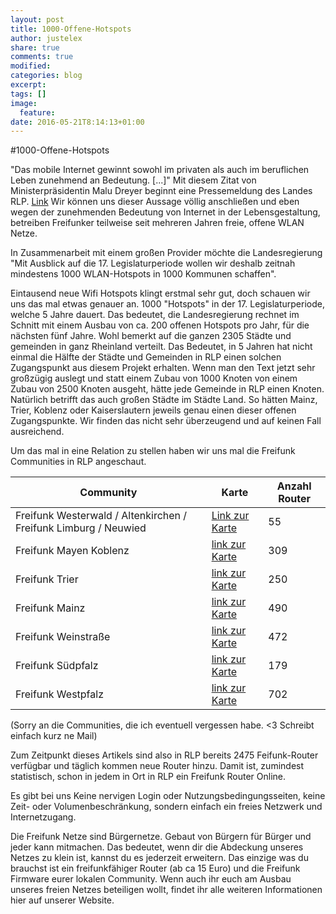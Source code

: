 ```yaml
---
layout: post
title: 1000-Offene-Hotspots
author: justelex
share: true
comments: true
modified:
categories: blog
excerpt: 
tags: []
image:
  feature:
date: 2016-05-21T8:14:13+01:00
---
```


#1000-Offene-Hotspots

"Das mobile Internet gewinnt sowohl im privaten als auch im beruflichen Leben zunehmend an Bedeutung. [...]" Mit diesem Zitat von Ministerpräsidentin Malu Dreyer beginnt eine Pressemeldung des Landes RLP. [Link](https://www.rlp.de/de/aktuellaes/einzelansicht/news/detail/News/pilotbetrieb-gestartet/) Wir können uns dieser Aussage völlig anschließen und eben wegen der zunehmenden Bedeutung von Internet in der Lebensgestaltung, betreiben Freifunker teilweise seit mehreren Jahren freie, offene WLAN Netze.

In Zusammenarbeit mit einem großen Provider möchte die Landesregierung "Mit Ausblick auf die 17. Legislaturperiode wollen wir deshalb zeitnah mindestens 1000 WLAN-Hotspots in 1000 Kommunen schaffen".

Eintausend neue Wifi Hotspots klingt erstmal sehr gut, doch schauen wir uns das mal etwas genauer an. 1000 "Hotspots" in der 17. Legislaturperiode, welche 5 Jahre dauert. Das bedeutet, die Landesregierung rechnet im Schnitt mit einem Ausbau von ca. 200 offenen Hotspots pro Jahr, für die nächsten fünf Jahre. Wohl bemerkt auf die ganzen 2305 Städte und gemeinden in ganz Rheinland verteilt. Das Bedeutet, in 5 Jahren hat nicht einmal die Hälfte der Städte und Gemeinden in RLP einen solchen Zugangspunkt aus diesem Projekt erhalten. Wenn man den Text jetzt sehr großzügig auslegt und statt einem Zubau von 1000 Knoten von einem Zubau von 2500 Knoten ausgeht, hätte jede Gemeinde in RLP einen Knoten. Natürlich betrifft das auch großen Städte im Städte Land. So hätten Mainz, Trier, Koblenz oder Kaiserslautern jeweils genau einen dieser offenen Zugangspunkte. Wir finden das nicht sehr überzeugend und auf keinen Fall ausreichend.

Um das mal in eine Relation zu stellen haben wir uns mal die Freifunk Communities in RLP angeschaut.


| Community | Karte | Anzahl Router |
|---|---|---|
|Freifunk Westerwald / Altenkirchen / Freifunk Limburg / Neuwied|[Link zur Karte](https://map.freifunk-westerwald.de/)|55|
|Freifunk Mayen Koblenz|[link zur Karte](http://map.freifunk-myk.de/)|309|
|Freifunk Trier|[link zur Karte](http://map.freifunk-trier.starletp9.de/stats.html)|250|
|Freifunk Mainz|[link zur Karte](https://map.freifunk-mainz.de/)|490|
|Freifunk Weinstraße|[link zur Karte](http://svc.freifunk-weinstrasse.de/map2/)|472|
|Freifunk Südpfalz|[link zur Karte](http://www.freifunk-suedpfalz.de/karte/)|179|
|Freifunk Westpfalz|[link zur Karte](https://map.freifunk-westpfalz.de/)|702|

(Sorry an die Communities, die ich eventuell vergessen habe. <3 Schreibt einfach kurz ne Mail)


Zum Zeitpunkt dieses Artikels sind also in RLP bereits 2475 Feifunk-Router verfügbar und täglich kommen neue Router hinzu. Damit ist, zumindest statistisch, schon in jedem in Ort in RLP ein Freifunk Router Online.

Es gibt bei uns Keine nervigen Login oder Nutzungsbedingungsseiten, keine Zeit- oder Volumenbeschränkung, sondern einfach ein freies Netzwerk und Internetzugang.

Die Freifunk Netze sind Bürgernetze. Gebaut von Bürgern für Bürger und jeder kann mitmachen. Das bedeutet, wenn dir die Abdeckung unseres Netzes zu klein ist, kannst du es jederzeit erweitern. Das einzige was du brauchst ist ein freifunkfähiger Router (ab ca 15 Euro) und die Freifunk Firmware eurer lokalen Community. Wenn auch ihr euch am Ausbau unseres freien Netzes beteiligen wollt, findet ihr alle weiteren Informationen hier auf unserer Website. 
